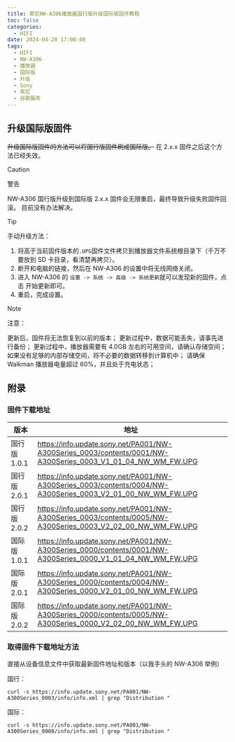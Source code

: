 ```yaml
---
title: 索尼NW-A306播放器国行版升级国际版固件教程
toc: false
categories:
  - HIFI
date: 2024-04-28 17:00:00
tags:
  - HIFI
  - NW-A306
  - 播放器
  - 国际版
  - 升级
  - Sony
  - 索尼
  - 谷歌服务
---
```


## 升级国际版固件

~~升级国际版固件的方法可以将国行版固件刷成国际版。~~
在 2.x.x 固件之后这个方法已经失效。

> [!caution]
> 警告
>
> NW-A306 国行版升级到国际版 2.x.x 固件会无限重启，最终导致升级失败固件回滚。
> 目前没有办法解决。

<!-- more -->

> [!tip]
> 手动升级方法：
>
> 1. 将高于当前固件版本的`.UPG`固件文件拷贝到播放器文件系统根目录下（千万不要放到 SD 卡目录，看清楚再拷贝）。
> 2. 断开和电脑的链接，然后在 NW-A306 的设置中将无线网络关闭。
> 3. 进入 NW-A306 的 `设置 -> 系统 -> 高级 -> 系统更新`就可以发现新的固件，点击 开始更新即可。
> 4. 重启，完成设置。

> [!note]
> 注意：
>
> 更新后，固件将无法恢复到以前的版本；
> 更新过程中，数据可能丢失，请事先进行备份；
> 更新过程中，播放器需要有 4.0GB 左右的可用空间，请确认存储空间；
> 如果没有足够的内部存储空间，将不必要的数据转移到计算机中；
> 请确保 Walkman 播放器电量超过 60%，并且处于充电状态；

## 附录

### 固件下载地址

| 版本         | 地址                                                                                                         |
| ------------ | ------------------------------------------------------------------------------------------------------------ |
| 国行版 1.0.1 | https://info.update.sony.net/PA001/NW-A300Series_0003/contents/0001/NW-A300Series_0003_V1_01_04_NW_WM_FW.UPG |
| 国行版 2.0.1 | https://info.update.sony.net/PA001/NW-A300Series_0003/contents/0004/NW-A300Series_0003_V2_01_00_NW_WM_FW.UPG |
| 国行版 2.0.2 | https://info.update.sony.net/PA001/NW-A300Series_0003/contents/0005/NW-A300Series_0003_V2_02_00_NW_WM_FW.UPG |
| 国际版 1.0.1 | https://info.update.sony.net/PA001/NW-A300Series_0000/contents/0001/NW-A300Series_0000_V1_01_04_NW_WM_FW.UPG |
| 国际版 2.0.1 | https://info.update.sony.net/PA001/NW-A300Series_0000/contents/0004/NW-A300Series_0000_V2_01_00_NW_WM_FW.UPG |
| 国际版 2.0.2 | https://info.update.sony.net/PA001/NW-A300Series_0000/contents/0005/NW-A300Series_0000_V2_02_00_NW_WM_FW.UPG |

### 取得固件下载地址方法

直接从设备信息文件中获取最新固件地址和版本（以我手头的 NW-A306 举例）

国行：

```shell
curl -s https://info.update.sony.net/PA001/NW-A300Series_0003/info/info.xml | grep "Distribution "
```

国际：

```shell
curl -s https://info.update.sony.net/PA001/NW-A300Series_0000/info/info.xml | grep "Distribution "
```
